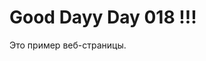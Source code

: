 <!DOCTYPE html>
<html>
<head>
    <title>Пример веб-страницы</title>
</head>
<body>
    <h1> Good Dayy Day 018 !!!</h2>
    <p>Это пример веб-страницы.</p>
</body>
</html>

